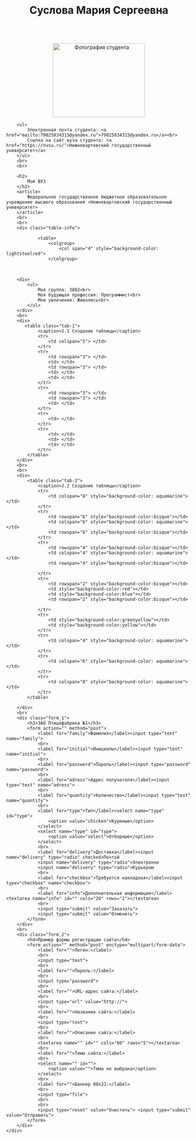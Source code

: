<!DOCTYPE html>

<html lang="en">
<head>
    <meta charset="UTF-8">
    <title>
        Сайт о студенте
    </title>
    <link rel="stylesheet" type="text/css" href="style.css">
    <style>
  body { background: url(https://sun9-22.userapi.com/impf/vuMty9KdrfBJQFKbKeC61zMwR8wh6GrIu2gdFw/lBiXhg6_pYI.jpg?size=467x340&quality=96&proxy=1&sign=2938a189ab25e091ace036e19c6cc89d); }
</style>
</head>


<body>
    <div class="main">
        <header>
            <h1>
                <strong>
                    <center>
                        Суслова Мария Сергеевна
                    </center>
                </strong>
            </h1>
        </header>
        <br>
        <center>
            <img class="image" src="https://sun9-71.userapi.com/impf/Z0MW7Mn2sPBhIIjKui0EnQ-HJzm5cNce9dIAmw/th5d8cmcQv4.jpg?size=1187x1186&quality=96&proxy=1&sign=a46d7761aaf5f0c1a67f51105e6e41a4" alt="Фотография студента" style="width:250px; height: 200px;">
        </center>

        <ul>
            Электронная почта студента: <a href="mailto:79825834315@yandex.ru">79825834315@yandex.ru</a><br>
            Ссылка на сайт вуза студента: <a href="https://nvsu.ru/">Нижневартовский государственный университет</a>
        </ul>
        <br>
        <br>

        <h2>
            Мой ВУЗ
        </h2>
        <article>
            Федеральное государственное бюджетное образовательное учреждение высшего образования «Нижневартовский государственный университет»
        </article>
        <br>
        <br>
        <div class="table-info">
        
                <table>
                    <colgroup>
                        <col span="4" style="background-color: lightsteelred">
                    </colgroup>
                    
       
    
        <div>
            <ul>
                Моя группа: 3802<br>
                Моя будующая профессия: Программист<br>
                Мои увлечения: Живопись<br>
            </ul>
        </div>
        <br>
        <div>
           <table class="tab-1">
                <caption>2.1 Создание таблицы</caption>
                <tr>
                    <td colspan="5"> </td>
                </tr>
                <tr>
                    <td rowspan="3"> </td>
                    <td> </td>
                    <td rowspan="3"> </td>
                    <td> </td>
                    <td> </td>
                </tr>
                <tr>
                    <td rowspan="3"> </td>
                    <td rowspan="3"> </td>
                    <td> </td>
                </tr>
                <tr>
                    <td> </td>
                </tr>
                <tr>
                    <td> </td>
                    <td> </td>
                    <td> </td>
                </tr>
            </table>
        </div>
        <br>
        <br>
        <div>
            <table class="tab-2">
                <caption>2.2 Создание таблицы</caption>
                <tr>
                    <td colspan="8" style="background-color: aquamarine"></td>
                </tr>
                <tr>
                    <td rowspan="6" style="background-color:bisque"></td>
                    <td colspan="6" style="background-color: aquamarine"></td>
                    <td rowspan="6" style="background-color:bisque"></td>
                </tr>
                <tr>
                    <td rowspan="4" style="background-color:bisque"></td>
                    <td colspan="4" style="background-color: aquamarine"></td>
                    <td rowspan="4" style="background-color:bisque"></td>

                </tr>
                <tr>
                    <td rowspan="2" style="background-color:bisque"></td>
                    <td style="background-color:red"></td>
                    <td style="background-color:blue"></td>
                    <td rowspan="2" style="background-color:bisque"></td>

                </tr>
                <tr>
                    <td style="background-color:greenyellow"></td>
                    <td style="background-color:yellow"></td>
                </tr>
                <tr>
                    <td colspan="4" style="background-color: aquamarine"></td>
                </tr>
                <tr>
                    <td colspan="6" style="background-color: aquamarine"></td>
                </tr>
                <tr>
                    <td colspan="8" style="background-color: aquamarine"></td>
                </tr>
            </table>
      
        </div>
        <br>
        <div class="form_1">
            <h3>ЗАО Птицефабрика №1</h3>
            <form action="" method="post">
                <label for="family">Фамилия</label><input type="text" name="family">
                <br>
                <label for="initial">Инициалы</label><input type="text" name="initial">
                <br>
                <label for="password">Пароль</label><input type="password" name="password">
                <br>
                <label for="adress">Адрес получателя</label><input type="text" name="adress">
                <br>
                <label for="quantity">Количество</label><input type="text" name="quantity">
                <br>
                <label for="type">Тип</label><select name="type" id="type">
                    <option value="chicken">Куриные</option>
                </select>
                <select name="type" id="type">
                    <option value="select">Отборные</option>
                </select>
                <br>
                <label for="delivery">Доставка</label><input name="delivery" type="radio" checked>Почтой
                <input name="delivery" type="radio">Электронно
                <input name="delivery" type="radio">Курьером
                <br>
                <label for="checkbox">Требуется накладная</label><input type="checkbox" name="checkbox">
                <br>
                <label for="info">Дополнительная информация</label><textarea name="info" id="" cols="20" rows="2"></textarea>
                <br>
                <input type="submit" value="Заказать">
                <input type="submit" value="Отменить">
            </form>
        </div>
        <br>
        <div class="form_2">
            <h4>Пример формы регистрации сайта</h4>
            <form action="" method="post" enctype="multipart/form-data">
                <label for="">Логин:</label>
                <br>
                <input type="text">
                <br>
                <label for="">Пароль:</label>
                <br>
                <input type="password">
                <br>
                <label for="">URL-адрес сайта:</label>
                <br>
                <input type="url" value="http://">
                <br>
                <label for="">Название сайта:</label>
                <br>
                <input type="text">
                <br>
                <label for="">Описание сайта:</label>
                <br>
                <textarea name="" id="" cols="60" rows="5"></textarea>
                <br>
                <label for="">Тема сайта:</label>
                <br>
                <select name="" id="">
                    <option value="">Тема не выбрана</option>
                </select>
                <br>
                <label for="">Баннер 88x31:</label>
                <br>
                <input type="file">
                <br>
                <br>
                <input type="reset" value="Очистить"> <input type="submit" value="Отправить">
            </form>
        </div>
    </div>
</body>

</html>
